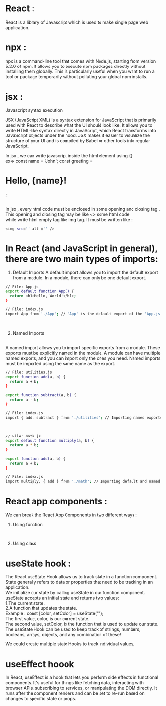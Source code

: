# React :
React is a library of Javascript which is used to make single page web application.
    
# npx : 
npx is a command-line tool that comes with Node.js, starting from version 5.2.0 of npm. It allows you to execute npm packages directly without installing them globally. This is particularly useful when you want to run a tool or package temporarily without polluting your global npm installs.

# jsx :
Javascript syntax execution
<br>

JSX (JavaScript XML) is a syntax extension for JavaScript that is primarily used with React to describe what the UI should look like. It allows you to write HTML-like syntax directly in JavaScript, which React transforms into JavaScript objects under the hood. JSX makes it easier to visualize the structure of your UI and is compiled by Babel or other tools into regular JavaScript.
<br>

In jsx , we can write javascript inside the html element using {}.
<br>
ex=>
const name = 'John';
const greeting = <h1>Hello, {name}!</h1>;

<br>
In jsx , every html code must be enclosed in some opening and closing tag . This opening and closing tag may be like <> some html code </>

<br>
while write html empty tag like img tag. It must be written like :

```bash
<img src='' alt ='' />

```

# In React (and JavaScript in general), there are two main types of imports:

1. Default Imports
A default import allows you to import the default export from a module. In a module, there can only be one default export.

```bash
// File: App.js
export default function App() {
  return <h1>Hello, World!</h1>;
}

// File: index.js
import App from './App'; // 'App' is the default export of the 'App.js' file
```

<br>

2. Named Imports
<br>
A named import allows you to import specific exports from a module. These exports must be explicitly named in the module.
A module can have multiple named exports, and you can import only the ones you need.
Named imports must be imported using the same name as the export.

```bash
// File: utilities.js
export function add(a, b) {
  return a + b;
}

export function subtract(a, b) {
  return a - b;
}

// File: index.js
import { add, subtract } from './utilities'; // Importing named exports from the 'utilities.js' file

```
<br>

```bash
// File: math.js
export default function multiply(a, b) {
  return a * b;
}

export function add(a, b) {
  return a + b;
}

// File: index.js
import multiply, { add } from './math'; // Importing default and named exports

```


# React app components :
We can break the React App Components in two different ways :
1. Using function
<br>

2. Using class 


# useState hook :
The React useState Hook allows us to track state in a function component.
<br>
State generally refers to data or properties that need to be tracking in an application.
<br>
We initialize our state by calling useState in our function component.
<br>
useState accepts an initial state and returns two values:
<br>
1.The current state.
<br>
2.A function that updates the state.
<br>
Example :
const [color, setColor] = useState("");
<br>
The first value, color, is our current state.
<br>
The second value, setColor, is the function that is used to update our state.
<br>
The useState Hook can be used to keep track of strings, numbers, booleans, arrays, objects, and any combination of these!

We could create multiple state Hooks to track individual values.

# useEffect hoook
In React, useEffect is a hook that lets you perform side effects in functional components. It's useful for things like fetching data, interacting with browser APIs, subscribing to services, or manipulating the DOM directly. It runs after the component renders and can be set to re-run based on changes to specific state or props.

